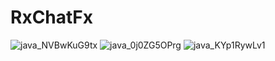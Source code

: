 # RxChatFx
![java_NVBwKuG9tx](https://user-images.githubusercontent.com/26046982/217488265-d6209f87-987c-47b2-8a7c-121ad5d67e6a.png)
![java_0j0ZG5OPrg](https://user-images.githubusercontent.com/26046982/217488308-7cc5fc00-6d10-40ff-ac4d-ac39775af1d2.png)
![java_KYp1RywLv1](https://user-images.githubusercontent.com/26046982/217488287-42554056-d04f-41e6-97ad-52d73b2e8f09.png)

